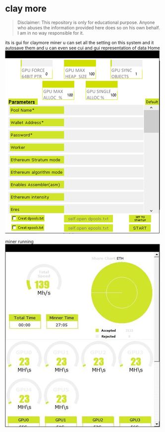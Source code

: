 # clay more
> Disclaimer: This repository is only for educational purpose. Anyone who abuses the information provided here does so on his own behalf. I am in no way responsible for it.


its is gui for claymore miner u can set all the setting on this system and it autosave them and u can even see cui and gui representation of data
Home 
![Styleguide](https://github.com/Mayank-Bhatt-450/claymore-miner-ui/blob/main/home.png)

miner running
![Styleguide](https://github.com/Mayank-Bhatt-450/claymore-miner-ui/blob/main/Cape.JPG)






